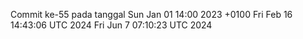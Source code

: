 Commit ke-55 pada tanggal Sun Jan 01 14:00 2023 +0100
Fri Feb 16 14:43:06 UTC 2024
Fri Jun  7 07:10:23 UTC 2024
